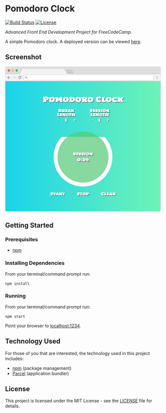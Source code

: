 # Pomodoro Clock

[![Build Status](https://img.shields.io/github/actions/workflow/status/vanillaSlice/the-mono/pomodoro-clock.yml?branch=main)](https://github.com/vanillaSlice/the-mono/actions?query=workflow%3APomodoro-Clock+branch%3Amain)
[![License](https://img.shields.io/badge/license-MIT-green)](LICENSE)

*Advanced Front End Development Project for FreeCodeCamp.*

A simple Pomodoro clock. A deployed version can be viewed [here](https://pomodoro.mikelowe.xyz/).

## Screenshot

![Screenshot](./images/screenshot-1.png)

## Getting Started

### Prerequisites

* [npm](https://www.npmjs.com/)

### Installing Dependencies

From your terminal/command prompt run:

```
npm install
```

### Running

From your terminal/command prompt run:

```
npm start
```

Point your browser to [localhost:1234](http://localhost:1234).

## Technology Used

For those of you that are interested, the technology used in this project includes:

* [npm](https://www.npmjs.com/) (package management)
* [Parcel](https://parceljs.org/) (application bundler)

## License

This project is licensed under the MIT License - see the [LICENSE](LICENSE) file for details.
